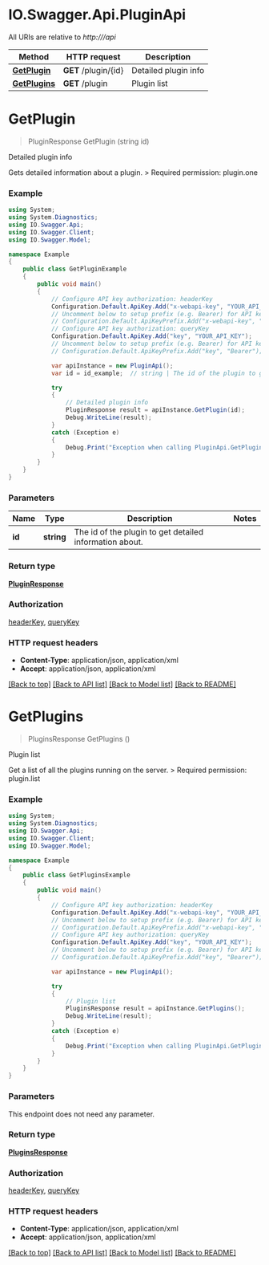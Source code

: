 # IO.Swagger.Api.PluginApi

All URIs are relative to *http://<host>/api*

Method | HTTP request | Description
------------- | ------------- | -------------
[**GetPlugin**](PluginApi.md#getplugin) | **GET** /plugin/{id} | Detailed plugin info
[**GetPlugins**](PluginApi.md#getplugins) | **GET** /plugin | Plugin list


<a name="getplugin"></a>
# **GetPlugin**
> PluginResponse GetPlugin (string id)

Detailed plugin info

Gets detailed information about a plugin.  > Required permission: plugin.one 

### Example
```csharp
using System;
using System.Diagnostics;
using IO.Swagger.Api;
using IO.Swagger.Client;
using IO.Swagger.Model;

namespace Example
{
    public class GetPluginExample
    {
        public void main()
        {
            // Configure API key authorization: headerKey
            Configuration.Default.ApiKey.Add("x-webapi-key", "YOUR_API_KEY");
            // Uncomment below to setup prefix (e.g. Bearer) for API key, if needed
            // Configuration.Default.ApiKeyPrefix.Add("x-webapi-key", "Bearer");
            // Configure API key authorization: queryKey
            Configuration.Default.ApiKey.Add("key", "YOUR_API_KEY");
            // Uncomment below to setup prefix (e.g. Bearer) for API key, if needed
            // Configuration.Default.ApiKeyPrefix.Add("key", "Bearer");

            var apiInstance = new PluginApi();
            var id = id_example;  // string | The id of the plugin to get detailed information about.

            try
            {
                // Detailed plugin info
                PluginResponse result = apiInstance.GetPlugin(id);
                Debug.WriteLine(result);
            }
            catch (Exception e)
            {
                Debug.Print("Exception when calling PluginApi.GetPlugin: " + e.Message );
            }
        }
    }
}
```

### Parameters

Name | Type | Description  | Notes
------------- | ------------- | ------------- | -------------
 **id** | **string**| The id of the plugin to get detailed information about. | 

### Return type

[**PluginResponse**](PluginResponse.md)

### Authorization

[headerKey](../README.md#headerKey), [queryKey](../README.md#queryKey)

### HTTP request headers

 - **Content-Type**: application/json, application/xml
 - **Accept**: application/json, application/xml

[[Back to top]](#) [[Back to API list]](../README.md#documentation-for-api-endpoints) [[Back to Model list]](../README.md#documentation-for-models) [[Back to README]](../README.md)

<a name="getplugins"></a>
# **GetPlugins**
> PluginsResponse GetPlugins ()

Plugin list

Get a list of all the plugins running on the server.  > Required permission: plugin.list 

### Example
```csharp
using System;
using System.Diagnostics;
using IO.Swagger.Api;
using IO.Swagger.Client;
using IO.Swagger.Model;

namespace Example
{
    public class GetPluginsExample
    {
        public void main()
        {
            // Configure API key authorization: headerKey
            Configuration.Default.ApiKey.Add("x-webapi-key", "YOUR_API_KEY");
            // Uncomment below to setup prefix (e.g. Bearer) for API key, if needed
            // Configuration.Default.ApiKeyPrefix.Add("x-webapi-key", "Bearer");
            // Configure API key authorization: queryKey
            Configuration.Default.ApiKey.Add("key", "YOUR_API_KEY");
            // Uncomment below to setup prefix (e.g. Bearer) for API key, if needed
            // Configuration.Default.ApiKeyPrefix.Add("key", "Bearer");

            var apiInstance = new PluginApi();

            try
            {
                // Plugin list
                PluginsResponse result = apiInstance.GetPlugins();
                Debug.WriteLine(result);
            }
            catch (Exception e)
            {
                Debug.Print("Exception when calling PluginApi.GetPlugins: " + e.Message );
            }
        }
    }
}
```

### Parameters
This endpoint does not need any parameter.

### Return type

[**PluginsResponse**](PluginsResponse.md)

### Authorization

[headerKey](../README.md#headerKey), [queryKey](../README.md#queryKey)

### HTTP request headers

 - **Content-Type**: application/json, application/xml
 - **Accept**: application/json, application/xml

[[Back to top]](#) [[Back to API list]](../README.md#documentation-for-api-endpoints) [[Back to Model list]](../README.md#documentation-for-models) [[Back to README]](../README.md)

